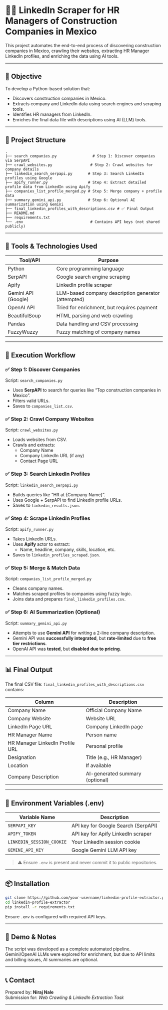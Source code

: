 # 🕵️‍♂️ LinkedIn Scraper for HR Managers of Construction Companies in Mexico

This project automates the end-to-end process of discovering construction companies in Mexico, crawling their websites, extracting HR Manager LinkedIn profiles, and enriching the data using AI tools.

---

## 📌 Objective

To develop a Python-based solution that:
- Discovers construction companies in Mexico.
- Extracts company and LinkedIn data using search engines and scraping tools.
- Identifies HR managers from LinkedIn.
- Enriches the final data file with descriptions using AI (LLM) tools.

---

## 📁 Project Structure

```
.
├── search_companies.py                # Step 1: Discover companies via SerpAPI
├── crawl_websites.py                 # Step 2: Crawl websites for company details
├── linkedin_search_serpapi.py       # Step 3: Search LinkedIn profiles using Google
├── apify_runner.py                  # Step 4: Extract detailed profile data from LinkedIn using Apify
├── companies_list_profile_merged.py # Step 5: Merge company + profile data
├── summary_gemini_api.py            # Step 6: Optional AI summarization using Gemini
├── final_linkedin_profiles_with_descriptions.csv # ✅ Final Output
├── README.md
├── requirements.txt
└── .env                              # Contains API keys (not shared publicly)
```

---

## 🔧 Tools & Technologies Used

| Tool/API           | Purpose                                           |
|--------------------|---------------------------------------------------|
| Python             | Core programming language                         |
| SerpAPI            | Google search engine scraping                     |
| Apify              | LinkedIn profile scraper                          |
| Gemini API (Google)| LLM-based company description generator (attempted) |
| OpenAI API         | Tried for enrichment, but requires payment        |
| BeautifulSoup      | HTML parsing and web crawling                     |
| Pandas             | Data handling and CSV processing                  |
| FuzzyWuzzy         | Fuzzy matching of company names                   |

---

## 🚀 Execution Workflow

### ✅ Step 1: Discover Companies

Script: `search_companies.py`  
- Uses **SerpAPI** to search for queries like “Top construction companies in Mexico”.
- Filters valid URLs.
- Saves to `companies_list.csv`.

### ✅ Step 2: Crawl Company Websites

Script: `crawl_websites.py`  
- Loads websites from CSV.
- Crawls and extracts:
  - Company Name
  - Company LinkedIn URL (if any)
  - Contact Page URL

### ✅ Step 3: Search LinkedIn Profiles

Script: `linkedin_search_serpapi.py`  
- Builds queries like “HR at {Company Name}”.
- Uses Google + SerpAPI to find LinkedIn profile URLs.
- Saves to `linkedin_results.json`.

### ✅ Step 4: Scrape LinkedIn Profiles

Script: `apify_runner.py`  
- Takes LinkedIn URLs.
- Uses **Apify** actor to extract:
  - Name, headline, company, skills, location, etc.
- Saves to `linkedin_profiles_scraped.json`.

### ✅ Step 5: Merge & Match Data

Script: `companies_list_profile_merged.py`  
- Cleans company names.
- Matches scraped profiles to companies using fuzzy logic.
- Joins data and prepares `final_linkedin_profiles.csv`.

### ✅ Step 6: AI Summarization (Optional)

Script: `summary_gemini_api.py`  
- Attempts to use **Gemini API** for writing a 2-line company description.
- Gemini API was **successfully integrated**, but **rate-limited** due to **free tier restrictions**.
- OpenAI API was **tested**, but **disabled due to pricing**.

---

## 📊 Final Output

The final CSV file: `final_linkedin_profiles_with_descriptions.csv` contains:

| Column                          | Description                          |
|---------------------------------|--------------------------------------|
| Company Name                    | Official Company Name                |
| Company Website                 | Website URL                          |
| LinkedIn Page URL               | Company LinkedIn page                |
| HR Manager Name                 | Person name                          |
| HR Manager LinkedIn Profile URL | Personal profile                     |
| Designation                     | Title (e.g., HR Manager)             |
| Location                        | If available                         |
| Company Description             | AI-generated summary (optional)      |

---

## 🔐 Environment Variables (.env)

| Variable Name            | Description                             |
|--------------------------|-----------------------------------------|
| `SERPAPI_KEY`            | API key for Google Search (SerpAPI)     |
| `APIFY_TOKEN`            | API key for Apify LinkedIn scraper      |
| `LINKEDIN_SESSION_COOKIE`| Your LinkedIn session cookie            |
| `GEMINI_API_KEY`         | Google Gemini LLM API key               |

> ⚠️ Ensure `.env` is present and never commit it to public repositories.

---

## 📦 Installation

```bash
git clone https://github.com/your-username/linkedin-profile-extractor.git
cd linkedin-profile-extractor
pip install -r requirements.txt
```

Ensure `.env` is configured with required API keys.

---

## 📅 Demo & Notes

The script was developed as a complete automated pipeline. Gemini/OpenAI LLMs were explored for enrichment, but due to API limits and billing issues, AI summaries are optional.

---

## 📞 Contact

Prepared by: **Niraj Nale**  
Submission for: *Web Crawling & LinkedIn Extraction Task*  

---
